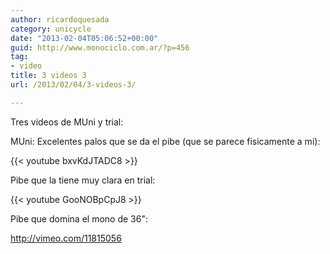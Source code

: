 ```yaml
---
author: ricardoquesada
category: unicycle
date: "2013-02-04T05:06:52+00:00"
guid: http://www.monociclo.com.ar/?p=456
tag:
- video
title: 3 videos 3
url: /2013/02/04/3-videos-3/

---
```


Tres videos de MUni y trial:

MUni: Excelentes palos que se da el pibe (que se parece fisicamente a mi):

{{< youtube bxvKdJTADC8 >}}

Pibe que la tiene muy clara en trial:

{{< youtube GooNOBpCpJ8 >}}

Pibe que domina el mono de 36":

http://vimeo.com/11815056
